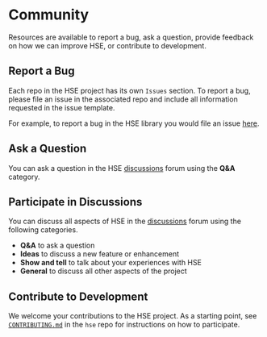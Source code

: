 # Community

Resources are available to report a bug, ask a question, provide feedback on
how we can improve HSE, or contribute to development.


## Report a Bug

Each repo in the HSE project has its own `Issues` section.  To report a bug, please file an
issue in the associated repo and include all information requested in the issue template.

For example, to report a bug in the HSE library you would file an issue
[here](https://github.com/hse-project/hse/issues).


## Ask a Question

You can ask a question in the
HSE [discussions](https://github.com/hse-project/hse/discussions)
forum using the **Q&A** category.


## Participate in Discussions

You can discuss all aspects of HSE in the
[discussions](https://github.com/hse-project/hse/discussions)
forum using the following categories.

* **Q&A** to ask a question
* **Ideas** to discuss a new feature or enhancement
* **Show and tell** to talk about your experiences with HSE
* **General** to discuss all other aspects of the project


## Contribute to Development

We welcome your contributions to the HSE project.  As a starting point, see
[`CONTRIBUTING.md`](https://github.com/hse-project/hse/blob/master/CONTRIBUTING.md)
in the `hse` repo for instructions on how to participate.
